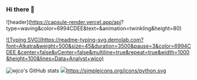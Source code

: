 ### Hi there 👋

![header](https://capsule-render.vercel.app/api?
type=waving&color=6994CDEE&text=&animation=twinkling&height=80)

[![Typing SVG](https://readme-typing-svg.demolab.com?
font=Alkatra&weight=500&size=45&duration=3500&pause=3&color=6994CDEE
&center=false&vCenter=false&multiline=true&repeat=true&width=1000
&height=100&lines=Data+Analyst+wjco)](https://git.io/typing-svg)

![wjco's GitHub stats](https://github-readme-stats.vercel.app/api?username=wjco&show_icons=true&theme=radical)
<img src="https://img.shields.io/badge/JAVA-007396?style=for-the-badge&logo=java&logoColor=white">https://simpleicons.org/icons/python.svg

<!--
**wjco/wjco** is a ✨ _special_ ✨ repository because its `README.md` (this file) appears on your GitHub profile.

Here are some ideas to get you started:

- 🔭 I’m currently working on ...
- 🌱 I’m currently learning ...
- 👯 I’m looking to collaborate on ...
- 🤔 I’m looking for help with ...
- 💬 Ask me about ...
- 📫 How to reach me: ...
- 😄 Pronouns: ...
- ⚡ Fun fact: ...
-->
